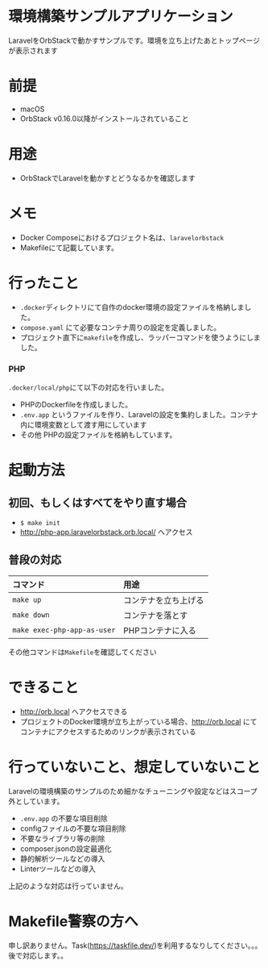# 環境構築サンプルアプリケーション

LaravelをOrbStackで動かすサンプルです。環境を立ち上げたあとトップページが表示されます

# 前提
- macOS
- OrbStack v0.16.0以降がインストールされていること

# 用途
- OrbStackでLaravelを動かすとどうなるかを確認します

# メモ
- Docker Composeにおけるプロジェクト名は、`laravelorbstack`
- Makefileにて記載しています。

# 行ったこと

- `.docker`ディレクトリにて自作のdocker環境の設定ファイルを格納しました。
- `compose.yaml` にて必要なコンテナ周りの設定を定義しました。
- プロジェクト直下に`makefile`を作成し、ラッパーコマンドを使うようにしました。

### PHP

`.docker/local/php`にて以下の対応を行いました。

- PHPのDockerfileを作成しました。
- `.env.app` というファイルを作り、Laravelの設定を集約しました。コンテナ内に環境変数として渡す用にしています
- その他 PHPの設定ファイルを格納もしています。

# 起動方法

## 初回、もしくはすべてをやり直す場合

- `$ make init`
- http://php-app.laravelorbstack.orb.local/ へアクセス

## 普段の対応

| コマンド                        | 用途         |
|:----------------------------|:-----------|
| `make up`                   | コンテナを立ち上げる |
| `make down`                 | コンテナを落とす   |
| `make exec-php-app-as-user` | PHPコンテナに入る |

その他コマンドは`Makefile`を確認してください


# できること
- http://orb.local へアクセスできる
- プロジェクトのDocker環境が立ち上がっている場合、http://orb.local にてコンテナにアクセスするためのリンクが表示されている

# 行っていないこと、想定していないこと

Laravelの環境構築のサンプルのため細かなチューニングや設定などはスコープ外としています。

- `.env.app` の不要な項目削除
- configファイルの不要な項目削除
- 不要なライブラリ等の削除
- composer.jsonの設定最適化
- 静的解析ツールなどの導入
- Linterツールなどの導入

上記のような対応は行っていません。

# Makefile警察の方へ
申し訳ありません。Task(https://taskfile.dev/)を利用するなりしてください。。。後で対応します。。
